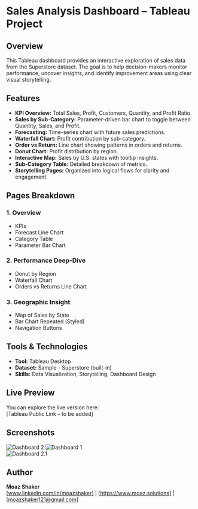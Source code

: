 # Sales Analysis Dashboard – Tableau Project

## Overview
This Tableau dashboard provides an interactive exploration of sales data from the Superstore dataset. The goal is to help decision-makers monitor performance, uncover insights, and identify improvement areas using clear visual storytelling.

## Features
- **KPI Overview:** Total Sales, Profit, Customers, Quantity, and Profit Ratio.
- **Sales by Sub-Category:** Parameter-driven bar chart to toggle between Quantity, Sales, and Profit.
- **Forecasting:** Time-series chart with future sales predictions.
- **Waterfall Chart:** Profit contribution by sub-category.
- **Order vs Return:** Line chart showing patterns in orders and returns.
- **Donut Chart:** Profit distribution by region.
- **Interactive Map:** Sales by U.S. states with tooltip insights.
- **Sub-Category Table:** Detailed breakdown of metrics.
- **Storytelling Pages:** Organized into logical flows for clarity and engagement.

## Pages Breakdown
### 1. **Overview**
- KPIs
- Forecast Line Chart
- Category Table
- Parameter Bar Chart

### 2. **Performance Deep-Dive**
- Donut by Region
- Waterfall Chart
- Orders vs Returns Line Chart

### 3. **Geographic Insight**
- Map of Sales by State
- Bar Chart Repeated (Styled)
- Navigation Buttons

## Tools & Technologies
- **Tool:** Tableau Desktop
- **Dataset:** Sample - Superstore (built-in)
- **Skills:** Data Visualization, Storytelling, Dashboard Design

## Live Preview
You can explore the live version here:  
[Tableau Public Link – to be added]

## Screenshots
![Dashboard 2](Screenshots/Product_Insights.jpg)
![Dashboard 1](Screenshots/Overview.jpg)  
![Dashboard 2.1](Screenshots/Filters.jpg)

## Author
**Moaz Shaker**  
[www.linkedin.com/in/moazshaker] | [https://www.moaz.solutions] | [moazshaker121@gmail.com]

